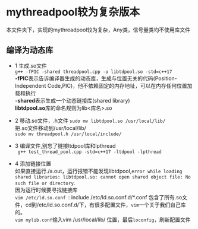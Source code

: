 # mythreadpool较为复杂版本
本文件夹下，实现的mythreadpool较为复杂，Any类，信号量类均不使用库文件
## 编译为动态库
* 1 生成.so文件  
`g++ -fPIC -shared threadpool.cpp -o libtdpool.so -std=c++17`   
**-fPIC**表示告诉编译器生成的动态库，生成与位置无关的代码(Position-Independent Code,PIC)，他不依赖固定的内存地址，可以在内存任何位置加载和执行       
**-shared**表示生成一个动态链接库(shared library)  
**libtdpool.so**库的命名规则为lib<库名>.so  


* 2 移动.so文件，.h文件
`sudo mv libtdpool.so /usr/local/lib/`  
把.so文件移动到/usr/local/lib/  
`sudo mv threadpool.h /usr/local/include/`

* 3 编译文件,别忘了链接ltdpool库和lpthread  
` g++ test_thread_pool.cpp -std=c++17 -ltdpool -lpthread`

* 4 添加链接位置  
如果直接运行./a.out，运行报错不能发现libtdpool,`error while loading shared libraries: libtdpool.so: cannot open shared object file: No such file or directory`.  
因为运行时候要寻找链接库   
`vim /etc/ld.so.conf `: include /etc/ld.so.conf.d/*.conf 包含了所有.so文件，cd到/etc/ld.so.conf.d/下，有很多配置文件，`vim`一个关于我们自己库的。  
`vim mylib.conf`输入vim /usr/local/lib/ 位置，最后`loconfig`，刷新配置文件

